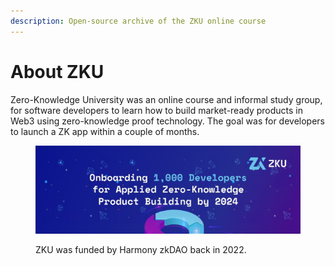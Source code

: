 ```yaml
---
description: Open-source archive of the ZKU online course
---
```


# About ZKU

Zero-Knowledge University was an online course and informal study group, for software developers to learn how to build market-ready products in Web3 using zero-knowledge proof technology. The goal was for developers to launch a ZK app within a couple of months.

<figure><img src=".gitbook/assets/ZKU.jpeg" alt=""><figcaption><p>ZKU was funded by Harmony zkDAO back in 2022.</p></figcaption></figure>
